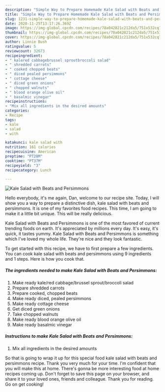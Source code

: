 ```yaml
---
description: "Simple Way to Prepare Homemade Kale Salad with Beats and Persimmons"
title: "Simple Way to Prepare Homemade Kale Salad with Beats and Persimmons"
slug: 1231-simple-way-to-prepare-homemade-kale-salad-with-beats-and-persimmons
date: 2020-11-25T13:17:26.369Z
image: https://img-global.cpcdn.com/recipes/78a042821c212da5/751x532cq70/kale-salad-with-beats-and-persimmons-recipe-main-photo.jpg
thumbnail: https://img-global.cpcdn.com/recipes/78a042821c212da5/751x532cq70/kale-salad-with-beats-and-persimmons-recipe-main-photo.jpg
cover: https://img-global.cpcdn.com/recipes/78a042821c212da5/751x532cq70/kale-salad-with-beats-and-persimmons-recipe-main-photo.jpg
author: Linnie Bush
ratingvalue: 5
reviewcount: 32673
recipeingredient:
- " kalered cabbagebrussel sproutbroccoli salad"
- " shredded carrots"
- " cooked chopped beats"
- " diced pealed persimmons"
- " cottage cheese"
- " diced green onions"
- " chopped walnuts"
- " blood orange olive oil"
- " basalmic vinegar"
recipeinstructions:
- "Mix all ingredients in the desired amounts"
categories:
- Recipe
tags:
- kale
- salad
- with

katakunci: kale salad with 
nutrition: 161 calories
recipecuisine: American
preptime: "PT28M"
cooktime: "PT37M"
recipeyield: "3"
recipecategory: Lunch

---
```



![Kale Salad with Beats and Persimmons](https://img-global.cpcdn.com/recipes/78a042821c212da5/751x532cq70/kale-salad-with-beats-and-persimmons-recipe-main-photo.jpg)

Hello everybody, it's me again, Dan, welcome to our recipe site. Today, I will show you a way to prepare a distinctive dish, kale salad with beats and persimmons. It is one of my favorites food recipes. This time, I am going to make it a little bit unique. This will be really delicious.



Kale Salad with Beats and Persimmons is one of the most favored of current trending foods on earth. It's appreciated by millions every day. It's easy, it's quick, it tastes yummy. Kale Salad with Beats and Persimmons is something which I've loved my whole life. They're nice and they look fantastic.


To get started with this recipe, we have to first prepare a few ingredients. You can cook kale salad with beats and persimmons using 9 ingredients and 1 steps. Here is how you cook that.

<!--inarticleads1-->

##### The ingredients needed to make Kale Salad with Beats and Persimmons:

1. Make ready  kale/red cabbage/brussel sprout/broccoli salad
1. Prepare  shredded carrots
1. Prepare  cooked, chopped beats
1. Make ready  diced, pealed persimmons
1. Make ready  cottage cheese
1. Get  diced green onions
1. Take  chopped walnuts
1. Make ready  blood orange olive oil
1. Make ready  basalmic vinegar




<!--inarticleads2-->

##### Instructions to make Kale Salad with Beats and Persimmons:

1. Mix all ingredients in the desired amounts




So that is going to wrap it up for this special food kale salad with beats and persimmons recipe. Thank you very much for your time. I'm confident that you will make this at home. There's gonna be more interesting food at home recipes coming up. Don't forget to save this page on your browser, and share it to your loved ones, friends and colleague. Thank you for reading. Go on get cooking!
